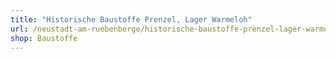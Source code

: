 ```yaml
---
title: "Historische Baustoffe Prenzel, Lager Warmeloh"
url: /neustadt-am-ruebenberge/historische-baustoffe-prenzel-lager-warmeloh/
shop: Baustoffe
---
```

